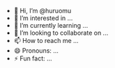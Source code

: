 - 👋 Hi, I’m @huruomu
- 👀 I’m interested in ...
- 🌱 I’m currently learning ...
- 💞️ I’m looking to collaborate on ...
- 📫 How to reach me ...
- 😄 Pronouns: ...
- ⚡ Fun fact: ...

<!---
huruomu/huruomu is a ✨ special ✨ repository because its `README.md` (this file) appears on your GitHub profile.
You can click the Preview link to take a look at your changes.
--->
